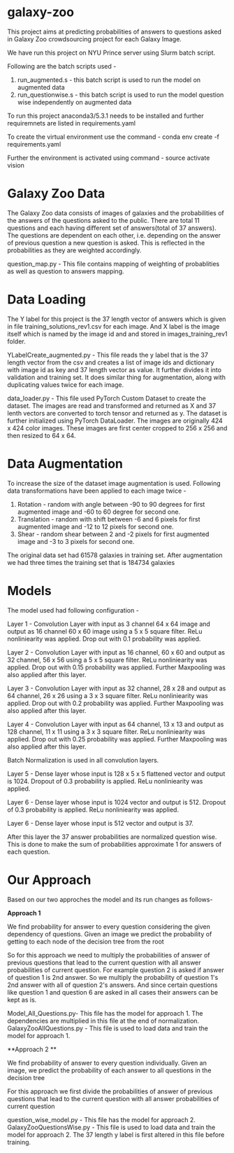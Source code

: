# galaxy-zoo

This project aims at predicting probabilities of answers to questions asked in Galaxy Zoo crowdsourcing project for each Galaxy Image. 

We have run this project on NYU Prince server using Slurm batch script. 

Following are the batch scripts used - 
1. run_augmented.s - this batch script is used to run the model on augmented data
2. run_questionwise.s - this batch script is used to run the model question wise independently on augmented data

To run this project anaconda3/5.3.1 needs to be installed and further requiremnets are listed in requirements.yaml

To create the virtual environment use the command - conda env create -f requirements.yaml

Further the environment is activated using command - source activate vision

# Galaxy Zoo Data
The Galaxy Zoo data consists of images of galaxies and the probabilities of the answers of the questions asked to the public. There are total 11 questions and each having different set of answers(total of 37 answers). The questions are dependent on each other, i.e. depending on the answer of previous question a new question is asked. This is reflected in the probabilities as they are weighted accordingly. 

question_map.py - This file contains mapping of weighting of probablities as well as question to answers mapping. 

# Data Loading

The Y label for this project is the 37 length vector of answers which is given in file training_solutions_rev1.csv for each image. And X label is the image itself which is named by the image id and and stored in images_training_rev1 folder. 

YLabelCreate_augmented.py - This file reads the y label that is the 37 length vector from the csv and creates a list of image ids and dictionary with image id as key and 37 length vector as value. It further divides it into validation and training set. It does similar thing for augmentation, along with duplicating values twice for each image. 

data_loader.py - This file used PyTorch Custom Dataset to create the dataset. The images are read and transformed and returned as X and 37 lenth vectors are converted to torch tensor and returned as y. The dataset is further initialized using PyTorch DataLoader. The images are originally 424 x 424 color images. These images are first center cropped to 256 x 256 and then resized to 64 x 64. 

# Data Augmentation 

To increase the size of the dataset image augmentation is used. Following data transformations have been applied to each image twice - 
1. Rotation - random with angle between -90 to 90 degrees for first augmented image and -60 to 60 degree for second one. 
2. Translation - random with shift between -6 and 6 pixels for first augmented image and -12 to 12 pixels for second one.
3. Shear - random shear between 2 and -2 pixels for first augmented image and -3 to 3 pixels for second one.

The original data set had 61578 galaxies in training set. After augmentation we had three times the training set that is 184734 galaxies

# Models
The model used had following configuration - 

Layer 1 - Convolution Layer with input as 3 channel 64 x 64 image and output as 16 channel 60 x 60 image using a 5 x 5 square filter. ReLu nonliniearity was applied. Drop out with 0.1 probability was applied. 

Layer 2 - Convolution Layer with input as 16 channel, 60 x 60  and output as 32 channel, 56 x 56 using a 5 x 5 square filter. ReLu nonliniearity was applied. Drop out with 0.15 probability was applied. Further Maxpooling was also applied after this layer. 

Layer 3 - Convolution Layer with input as 32 channel, 28 x 28  and output as 64 channel, 26 x 26 using a 3 x 3 square filter. ReLu nonliniearity was applied. Drop out with 0.2 probability was applied. Further Maxpooling was also applied after this layer. 

Layer 4 - Convolution Layer with input as 64 channel, 13 x 13  and output as 128 channel, 11 x 11 using a 3 x 3 square filter. ReLu nonliniearity was applied. Drop out with 0.25 probability was applied. Further Maxpooling was also applied after this layer. 

Batch Normalization is used in all convolution layers. 

Layer 5 - Dense layer whose input is 128 x 5 x 5 flattened vector and output is 1024. Dropout of 0.3 probability is applied. ReLu nonliniearity was applied. 

Layer 6 - Dense layer whose input is 1024 vector and output is 512. Dropout of 0.3 probability is applied. ReLu nonliniearity was applied. 

Layer 6 - Dense layer whose input is 512 vector and output is 37. 

After this layer the 37 answer probabilities are normalized question wise. This is done to make the sum of probabilities approximate 1 for answers of each question. 

# Our Approach
Based on our two approches the model and its run changes as follows- 

**Approach 1**

We find probability for answer to every question considering the given dependency of questions. Given an image we predict the probability of getting to each node of the decision tree from the root

So for this approach we need to multiply the probabilities of answer of previous questions that lead to the current question with all answer probabilities of current question. For example question 2 is asked if answer of question 1 is 2nd answer. So we multiply the probability of question 1's 2nd answer with all of question 2's answers. And since certain questions like question 1 and question 6 are asked in all cases their answers can be kept as is. 

Model_All_Questions.py- This file has the model for approach 1. The dependencies are multiplied in this file at the end of normalization. 
GalaxyZooAllQuestions.py - This file is used to load data and train the model for approach 1. 

**Approach 2 **

We find probability of answer to every question individually. Given an image, we predict the probability of each answer to all questions in the decision tree

For this approach we first divide the probabilities of answer of previous questions that lead to the current question with all answer probabilities of current question

question_wise_model.py - This file has the model for approach 2. 
GalaxyZooQuestionsWise.py - This file is used to load data and train the model for approach 2. The 37 length y label is first altered in this file before training. 



